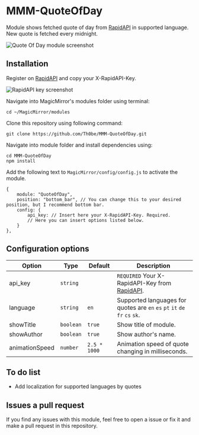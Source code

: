 # MMM-QuoteOfDay
Module shows fetched quote of day from [RapidAPI](https://rapidapi.com/martin.svoboda/api/quotes15/) in supported language. New quote is fetched every midnight.

![Quote Of Day module screenshot](screenshots/screenshot_quoteofday.png)

## Installation
Register on [RapidAPI](https://rapidapi.com/martin.svoboda/api/quotes15/) and copy your X-RapidAPI-Key.

![RapidAPI key screenshot](screenshots/screenshot_rapidapi.png)
 
Navigate into MagicMirror's modules folder using terminal:
```
cd ~/MagicMirror/modules
```
Clone this repository using following command: 
```
git clone https://github.com/Th0be/MMM-QuoteOfDay.git
```
Navigate into module folder and install dependencies using:
```
cd MMM-QuoteOfDay
npm install
```
Add the following text to ```MagicMirror/config/config.js``` to activate the module.
```
{
    module: "QuoteOfDay",
    position: "bottom_bar", // You can change this to your desired position, but I recommend bottom bar.
    config: {
        api_key: // Insert here your X-RapidAPI-Key. Required.
        // Here you can insert options listed below.
    }
},
```

## Configuration options
| **Option** | **Type**  | **Default** | **Description** |
| ---------- | --------- | ----------- | --------------- |
| api_key | ```string```  | ``` ``` | ```REQUIRED``` Your X-RapidAPI-Key from [RapidAPI](https://rapidapi.com/martin.svoboda/api/quotes15/). |
| language | ```string```  | ```en``` |  Supported languages for quotes are ```en``` ```es``` ```pt``` ```it``` ```de``` ```fr``` ```cs``` ```sk```. |
| showTitle | ```boolean```  | ```true``` | Show title of module. |
| showAuthor | ```boolean``` | ```true``` | Show author's name. |
| animationSpeed | ```number```  | ```2.5 * 1000``` | Animation speed of quote changing in milliseconds. |

## To do list
+ Add localization for supported languages by quotes

## Issues a pull request
If you find any issues with this module, feel free to open a issue or fix it and make a pull request in this repository.